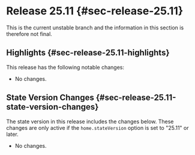 # Release 25.11 {#sec-release-25.11}

This is the current unstable branch and the information in this
section is therefore not final.

## Highlights {#sec-release-25.11-highlights}

This release has the following notable changes:

- No changes.

## State Version Changes {#sec-release-25.11-state-version-changes}

The state version in this release includes the changes below. These
changes are only active if the `home.stateVersion` option is set to
\"25.11\" or later.

- No changes.
